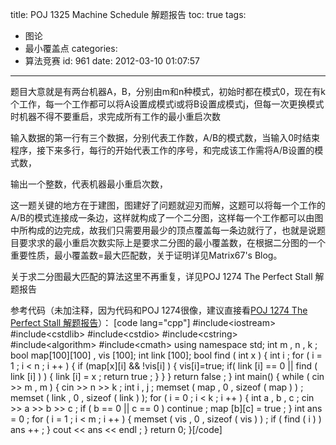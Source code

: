 title: POJ 1325 Machine Schedule 解题报告
toc: true
tags:
  - 图论
  - 最小覆盖点
categories:
  - 算法竞赛
id: 961
date: 2012-03-10 01:07:57
---

题目大意就是有两台机器A，B，分别由m和n种模式，初始时都在模式0，现在有k个工作，每一个工作都可以将A设置成模式i或将B设置成模式j，但每一次更换模式时机器不得不要重启，求完成所有工作的最小重启次数

输入数据的第一行有三个数据，分别代表工作数，A/B的模式数，当输入0时结束程序，接下来多行，每行的开始代表工作的序号，和完成该工作需将A/B设置的模式数，

输出一个整数，代表机器最小重启次数，

这一题关键的地方在于建图，图建好了问题就迎刃而解，这题可以将每一个工作的A/B的模式连接成一条边，这样就构成了一个二分图，这样每一个工作都可以由图中所构成的边完成，故我们只需要用最少的顶点覆盖每一条边就行了，也就是说题目要求求的最小重启次数实际上是要求二分图的最小覆盖数，在根据二分图的一个重要性质，最小覆盖数=最大匹配数，关于证明详见Matrix67's Blog。

关于求二分图最大匹配的算法这里不再重复，详见POJ 1274 The Perfect Stall 解题报告

参考代码（未加注释，因为代码和POJ 1274很像，建议直接看[POJ 1274 The Perfect Stall 解题报告](/archives/958 "POJ 1274 The Perfect Stall 解题报告")）：
[code lang="cpp"]
#include&lt;iostream&gt;
 #include&lt;cstdlib&gt;
 #include&lt;cstdio&gt;
 #include&lt;cstring&gt;
 #include&lt;algorithm&gt;
 #include&lt;cmath&gt;
 using namespace std;
 int m , n , k ;
 bool map[100][100] , vis [100];
 int link [100];
 bool find ( int x ) 
 {
     int i ;
     for ( i = 1 ; i &lt; n ; i ++ )
     {
         if (map[x][i] &amp;&amp; !vis[i] )
         {
             vis[i]=true;
             if( link [i] == 0 || find ( link [i] ) )
             {
                 link [i] = x ;
                 return true ;
             }
         }
     }
     return false ;
 }
 int main()
 {
     while ( cin &gt;&gt; m , m )
     {
         cin &gt;&gt; n &gt;&gt; k ;
         int i , j ;
         memset ( map , 0 , sizeof ( map ) ) ;
         memset ( link , 0 , sizeof ( link ) );
         for ( i = 0 ; i &lt; k ; i ++ )
         {
             int a , b , c ;
             cin &gt;&gt; a &gt;&gt; b &gt;&gt; c ;
             if ( b == 0 || c == 0 )
                 continue ;
             map [b][c] = true ;
         }
         int ans = 0 ;
         for ( i = 1 ; i &lt; m ; i ++ )
         {
             memset ( vis , 0 , sizeof ( vis ) ) ;
             if ( find ( i ) )
                 ans ++ ;
         }
         cout &lt;&lt; ans &lt;&lt; endl ;
     }
     return 0;
 }[/code]